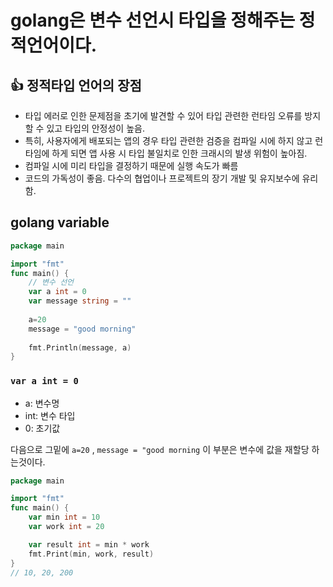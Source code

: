 # golang은 변수 선언시 타입을 정해주는 정적언어이다.

## 👍 정적타입 언어의 장점

- 타입 에러로 인한 문제점을 초기에 발견할 수 있어 타입 관련한 런타임 오류를 방지할 수 있고 타입의 안정성이 높음.
- 특히, 사용자에게 배포되는 앱의 경우 타입 관련한 검증을 컴파일 시에 하지 않고 런타임에 하게 되면 앱 사용 시 타입 불일치로 인한 크래시의 발생 위험이 높아짐.
- 컴파일 시에 미리 타입을 결정하기 때문에 실행 속도가 빠름
- 코드의 가독성이 좋음. 다수의 협업이나 프로젝트의 장기 개발 및 유지보수에 유리함.

## golang variable

```go
package main

import "fmt"
func main() {
	// 변수 선언
	var a int = 0 
	var message string = ""
	
	a=20
	message = "good morning"
	
	fmt.Println(message, a)
}
```

### `var a int = 0`

- a: 변수명
- int: 변수 타입
- 0: 초기값

다음으로 그밑에 `a=20` , `message = "good morning` 이 부분은 변수에 값을 재할당 하는것이다.

```go
package main

import "fmt"
func main() {
	var min int = 10
	var work int = 20

	var result int = min * work
	fmt.Print(min, work, result)
}
// 10, 20, 200 
```